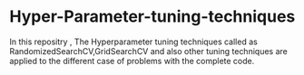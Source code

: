 # Hyper-Parameter-tuning-techniques
In this repositry , The Hyperparameter tuning techniques called as RandomizedSearchCV,GridSearchCV and also other tuning techniques are applied to the different case of problems with the complete code.
